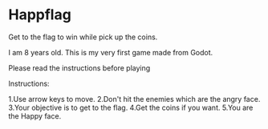 # Happflag
 Get to the flag to win while pick up the coins.

I am 8 years old.  This is my very first game made from Godot.

Please read the instructions before playing

Instructions:

1.Use arrow keys to move.
2.Don't hit the enemies which are the angry face.
3.Your objective is to get to the flag.
4.Get the coins if you want.
5.You are the Happy face.
